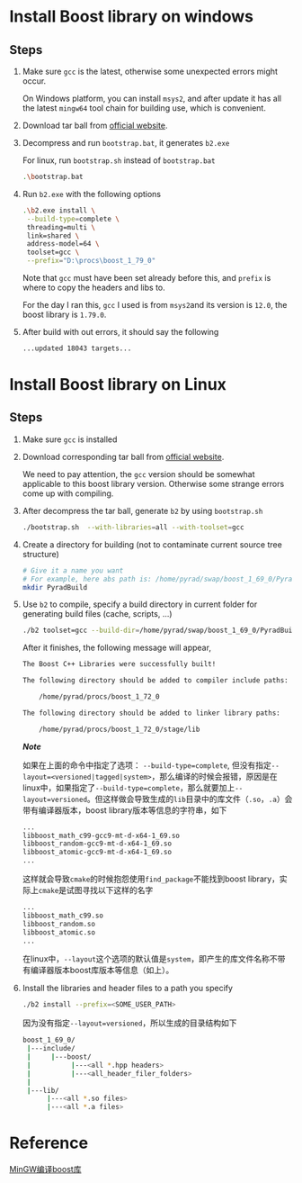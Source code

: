 # Install Boost library on windows



## Steps

1. Make sure `gcc` is the latest, otherwise some unexpected errors might occur.

   On Windows platform, you can install `msys2`, and after update it has all the latest `mingw64` tool chain for building use, which is convenient.

2. Download tar ball from [official website](https://www.boost.org/).

3. Decompress and run `bootstrap.bat`, it generates `b2.exe`

   For linux, run `bootstrap.sh` instead of `bootstrap.bat`

   ```bash
   .\bootstrap.bat
   ```

   

4. Run `b2.exe` with the following options

   ```bash
   .\b2.exe install \
   	--build-type=complete \
   	threading=multi \
   	link=shared \
   	address-model=64 \
   	toolset=gcc \
   	--prefix="D:\procs\boost_1_79_0"
   ```

   Note that `gcc` must have been set already before this, and `prefix` is where to copy the headers and libs to.

   For the day I ran this, `gcc` I used is from `msys2`and its version is `12.0`, the boost library is `1.79.0`.

5. After build with out errors, it should say the following

   ```bash
   ...updated 18043 targets...
   ```




# Install Boost library on Linux



## Steps

1. Make sure `gcc` is installed

2. Download corresponding tar ball from  [official website](https://www.boost.org/).

   We need to pay attention, the `gcc` version should be somewhat applicable to this boost library version.  Otherwise some strange errors come up with compiling.

3. After decompress the tar ball, generate `b2` by using `bootstrap.sh`

   ```bash
   ./bootstrap.sh  --with-libraries=all --with-toolset=gcc
   ```

   

4. Create a directory for building (not to contaminate current source tree structure)

   ```bash
   # Give it a name you want
   # For example, here abs path is: /home/pyrad/swap/boost_1_69_0/PyradBuild
   mkdir PyradBuild
   ```

   

5. Use `b2` to compile, specify a build directory in current folder for generating build files (cache, scripts, ...)

   ```bash
   ./b2 toolset=gcc --build-dir=/home/pyrad/swap/boost_1_69_0/PyradBuild
   ```

   After it finishes, the following message will appear,

   ```bash
   The Boost C++ Libraries were successfully built!
   
   The following directory should be added to compiler include paths:
   
       /home/pyrad/procs/boost_1_72_0
   
   The following directory should be added to linker library paths:
   
       /home/pyrad/procs/boost_1_72_0/stage/lib
   ```

   ***Note***

   如果在上面的命令中指定了选项： `--build-type=complete`, 但没有指定`--layout=<versioned|tagged|system>`，那么编译的时候会报错，原因是在linux中，如果指定了`--build-type=complete`，那么就要加上`--layout=versioned`。但这样做会导致生成的`lib`目录中的库文件（`.so`，`.a`）会带有编译器版本，boost library版本等信息的字符串，如下

   ```bash
   ...
   libboost_math_c99-gcc9-mt-d-x64-1_69.so
   libboost_random-gcc9-mt-d-x64-1_69.so
   libboost_atomic-gcc9-mt-d-x64-1_69.so
   ...
   ```

   这样就会导致`cmake`的时候抱怨使用`find_package`不能找到boost library，实际上`cmake`是试图寻找以下这样的名字

   ```bash
   ...
   libboost_math_c99.so
   libboost_random.so
   libboost_atomic.so
   ...
   ```

   在linux中，`--layout`这个选项的默认值是`system`，即产生的库文件名称不带有编译器版本boost库版本等信息（如上）。

   

6. Install the libraries and header files to a path you specify

   ```bash
   ./b2 install --prefix=<SOME_USER_PATH>
   ```

   因为没有指定`--layout=versioned`，所以生成的目录结构如下

   ```bash
   boost_1_69_0/
   	|---include/
   	|     |---boost/
   	|          |---<all *.hpp headers>
   	|          |---<all_header_filer_folders>
   	|			  
   	|---lib/
   	     |---<all *.so files>
   	     |---<all *.a files>
   ```

   



# Reference

[MinGW编译boost库](https://blog.csdn.net/SUKHOI27SMK/article/details/122931498)